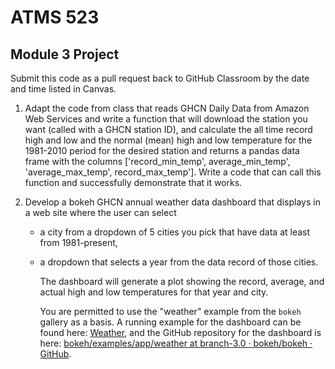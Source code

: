 # ATMS 523

## Module 3 Project

Submit this code as a pull request back to GitHub Classroom by the date and time listed in Canvas.

1. Adapt the code from class that reads GHCN Daily Data from Amazon Web Services and write a function that will download the station you want (called with a GHCN station ID), and calculate the all time record high and low and the normal (mean) high and low temperature for the 1981-2010 period for the desired station and returns a pandas data frame with the columns ['record_min_temp', average_min_temp', 'average_max_temp', record_max_temp'].  Write a code that can call this function and successfully demonstrate that it works.

2. Develop a bokeh GHCN annual weather data dashboard that displays in a web site where the user can select 
   
   - a city from a dropdown of 5 cities you pick that have data at least from 1981-present, 
   
   - a dropdown that selects a year from the data record of those cities.
     
     The dashboard will generate a plot showing the record, average, and actual high and low temperatures for that year and city.  
     
     You are permitted to use the "weather" example from the `bokeh` gallery as a basis.  A running example for the dashboard can be found here: [Weather](https://demo.bokeh.org/weather), and the GitHub repository for the dashboard is here: [bokeh/examples/app/weather at branch-3.0 · bokeh/bokeh · GitHub](https://github.com/bokeh/bokeh/tree/branch-3.0/examples/app/weather).

